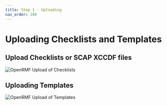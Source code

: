```yaml
---
title: Step 1 - Uploading
nav_order: 100
---
```


# Uploading Checklists and Templates

## Upload Checklists or SCAP XCCDF files

![OpenRMF Upload of Checklists](/assets/upload-checklist-xccdf.png)


## Uploading Templates

![OpenRMF Upload of Templates](/assets/upload-template.png)
